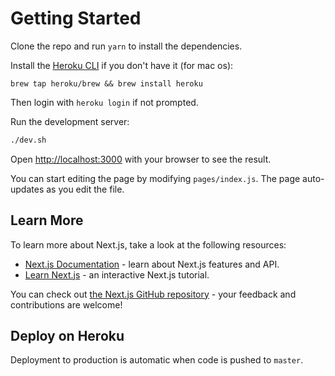 # Getting Started

Clone the repo and run `yarn` to install the dependencies.

Install the [Heroku CLI](https://devcenter.heroku.com/articles/heroku-cli) if you don't have it (for mac os):

```base
brew tap heroku/brew && brew install heroku
```

Then login with `heroku login` if not prompted.

Run the development server:

```bash
./dev.sh
```

Open [http://localhost:3000](http://localhost:3000) with your browser to see the result.

You can start editing the page by modifying `pages/index.js`. The page auto-updates as you edit the file.

## Learn More

To learn more about Next.js, take a look at the following resources:

- [Next.js Documentation](https://nextjs.org/docs) - learn about Next.js features and API.
- [Learn Next.js](https://nextjs.org/learn) - an interactive Next.js tutorial.

You can check out [the Next.js GitHub repository](https://github.com/vercel/next.js/) - your feedback and contributions are welcome!

## Deploy on Heroku

Deployment to production is automatic when code is pushed to `master`.